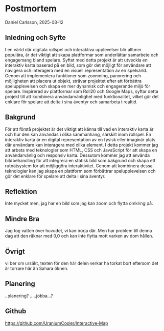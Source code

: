 # Postmortem
Daniel Carlsson, 2025-03-12

## Inledning och Syfte
I en värld där digitala rollspel och interaktiva upplevelser blir alltmer populära, är det viktigt att skapa plattformar som underlättar samarbete och engagemang bland spelare. Syftet med detta projekt är att utveckla en interaktiv karta baserad på en bild, som gör det möjligt för användare att navigera och interagera med en visuell representation av en spelvärld. Genom att implementera funktioner som zoomning, panorering och möjligheten att placera ut objekt, strävar projektet efter att förbättra spelupplevelsen och skapa en mer dynamisk och engagerande miljö för spelare. Inspirerad av plattformar som Roll20 och Google Maps, syftar detta projekt till att kombinera användarvänlighet med funktionalitet, vilket gör det enklare för spelare att delta i sina äventyr och samarbeta i realtid.

## Bakgrund
För att förstå projektet är det viktigt att känna till vad en interaktiv karta är och hur den kan användas i olika sammanhang, särskilt inom rollspel. En interaktiv karta är en digital representation av en fysisk eller imaginär plats där användare kan interagera med olika element. I detta projekt kommer jag att arbeta med teknologier som HTML, CSS och JavaScript för att skapa en användarvänlig och responsiv karta. Dessutom kommer jag att använda bildbehandling för att integrera en statisk bild som bakgrund och skapa ett rutnätsystem för att möjliggöra interaktivitet. Genom att kombinera dessa teknologier kan jag skapa en plattform som förbättrar spelupplevelsen och gör det enklare för spelare att delta i sina äventyr.

## Reflektion
Inte mycket men, jag har en bild som jag kan zoom och flytta omkring på.

## Mindre Bra
Jag tog vatten över huvudet, vi kan börja där. Men har problem till denna dag att den räknar med 0,0 och kan inte flytta mott varken av dom hållen.

## Övrigt
vi ber om ursäkt, texten för den här delen verkar ha torkat bort eftersom det är torrare här än Sahara öknen.

## Planering
..planering? .....jobba...?

## Github
https://github.com/UraniumCooler/Interactive-Map